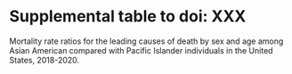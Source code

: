 # Supplemental table to doi: XXX
Mortality rate ratios for the leading causes of death by sex and age among Asian American compared with Pacific Islander individuals in the United States, 2018-2020.
